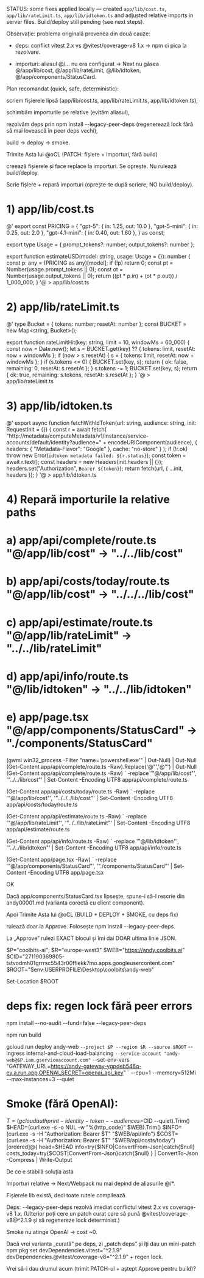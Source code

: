 
STATUS: some fixes applied locally — created `app/lib/cost.ts`, `app/lib/rateLimit.ts`, `app/lib/idtoken.ts` and adjusted relative imports in server files. Build/deploy still pending (see next steps).

Observație: problema originală provenea din două cauze:

- deps: conflict vitest 2.x vs @vitest/coverage-v8 1.x → npm ci pica la rezolvare.

- importuri: aliasul @/... nu era configurat → Next nu găsea @/app/lib/cost, @/app/lib/rateLimit, @/lib/idtoken, @/app/components/StatusCard.

Plan recomandat (quick, safe, deterministic):

scriem fișierele lipsă (app/lib/cost.ts, app/lib/rateLimit.ts, app/lib/idtoken.ts),

schimbăm importurile pe relative (evităm aliasul),

rezolvăm deps prin npm install --legacy-peer-deps (regenerează lock fără să mai lovească în peer deps vechi),

build → deploy → smoke.

Trimite Asta lui @oCL (PATCH: fișiere + importuri, fără build)

creează fișierele și face replace la importuri. Se oprește. Nu rulează build/deploy.

Scrie fișiere + repară importuri (oprește-te după scriere; NO build/deploy).

# 1) app/lib/cost.ts
@'
export const PRICING = {
  "gpt-5": { in: 1.25, out: 10.0 },
  "gpt-5-mini": { in: 0.25, out: 2.0 },
  "gpt-4.1-mini": { in: 0.40, out: 1.60 },
} as const;

export type Usage = { prompt_tokens?: number; output_tokens?: number };

export function estimateUSD(model: string, usage: Usage = {}): number {
  const p: any = (PRICING as any)[model];
  if (!p) return 0;
  const pt = Number(usage.prompt_tokens || 0);
  const ot = Number(usage.output_tokens || 0);
  return ((pt * p.in) + (ot * p.out)) / 1_000_000;
}
'@ > app/lib/cost.ts

# 2) app/lib/rateLimit.ts
@'
type Bucket = { tokens: number; resetAt: number };
const BUCKET = new Map<string, Bucket>();

export function rateLimitHit(key: string, limit = 10, windowMs = 60_000) {
  const now = Date.now();
  let s = BUCKET.get(key) ?? { tokens: limit, resetAt: now + windowMs };
  if (now > s.resetAt) { s = { tokens: limit, resetAt: now + windowMs }; }
  if (s.tokens <= 0) { BUCKET.set(key, s); return { ok: false, remaining: 0, resetAt: s.resetAt }; }
  s.tokens -= 1; BUCKET.set(key, s);
  return { ok: true, remaining: s.tokens, resetAt: s.resetAt };
}
'@ > app/lib/rateLimit.ts

# 3) app/lib/idtoken.ts
@'
export async function fetchWithIdToken(url: string, audience: string, init: RequestInit = {}) {
  const r = await fetch(
    "http://metadata/computeMetadata/v1/instance/service-accounts/default/identity?audience=" + encodeURIComponent(audience),
    { headers: { "Metadata-Flavor": "Google" }, cache: "no-store" }
  );
  if (!r.ok) throw new Error(`idtoken metadata failed: ${r.status}`);
  const token = await r.text();
  const headers = new Headers(init.headers || {});
  headers.set("Authorization", `Bearer ${token}`);
  return fetch(url, { ...init, headers });
}
'@ > app/lib/idtoken.ts

# 4) Repară importurile la relative paths
#   a) app/api/complete/route.ts  "@/app/lib/cost"      -> "../../lib/cost"
#   b) app/api/costs/today/route.ts "@/app/lib/cost"    -> "../../../lib/cost"
#   c) app/api/estimate/route.ts "@/app/lib/rateLimit"  -> "../../lib/rateLimit"
#   d) app/api/info/route.ts "@/lib/idtoken"            -> "../../lib/idtoken"
#   e) app/page.tsx "@/app/components/StatusCard"       -> "./components/StatusCard"

(gwmi win32_process -Filter "name='powershell.exe'" | Out-Null) | Out-Null
(Get-Content app/api/complete/route.ts -Raw).Replace('@"','@"') | Out-Null
(Get-Content app/api/complete/route.ts -Raw) `
  -replace '"@/app/lib/cost"', '"../../lib/cost"' |
  Set-Content -Encoding UTF8 app/api/complete/route.ts

(Get-Content app/api/costs/today/route.ts -Raw) `
  -replace '"@/app/lib/cost"', '"../../../lib/cost"' |
  Set-Content -Encoding UTF8 app/api/costs/today/route.ts

(Get-Content app/api/estimate/route.ts -Raw) `
  -replace '"@/app/lib/rateLimit"', '"../../lib/rateLimit"' |
  Set-Content -Encoding UTF8 app/api/estimate/route.ts

(Get-Content app/api/info/route.ts -Raw) `
  -replace '"@/lib/idtoken"', '"../../lib/idtoken"' |
  Set-Content -Encoding UTF8 app/api/info/route.ts

(Get-Content app/page.tsx -Raw) `
  -replace '"@/app/components/StatusCard"', '"./components/StatusCard"' |
  Set-Content -Encoding UTF8 app/page.tsx

OK


Dacă app/components/StatusCard.tsx lipsește, spune-i să-l rescrie din andy00001.md (varianta corectă cu client component).

Apoi Trimite Asta lui @oCL (BUILD + DEPLOY + SMOKE, cu deps fix)

rulează doar la Approve. Folosește npm install --legacy-peer-deps.

La „Approve” rulezi EXACT blocul și îmi dai DOAR ultima linie JSON.

$P="coolbits-ai"; $R="europe-west3"
$WEB="https://andy.coolbits.ai"
$CID="271190369805-tstvodmh01grrrsc5543r00ffiekk7mo.apps.googleusercontent.com"
$ROOT="$env:USERPROFILE\Desktop\coolbits\andy-web"

Set-Location $ROOT
# deps fix: regen lock fără peer errors
npm install --no-audit --fund=false --legacy-peer-deps

npm run build

gcloud run deploy andy-web `
  --project $P --region $R --source $ROOT `
  --ingress internal-and-cloud-load-balancing `
  --service-account "andy-web@$P.iam.gserviceaccount.com" `
  --set-env-vars "GATEWAY_URL=https://andy-gateway-ygpdeb546q-ey.a.run.app,OPENAI_SECRET=openai_api_key" `
  --cpu=1 --memory=512Mi --max-instances=3 --quiet

# Smoke (fără OpenAI):
$T=(gcloud auth print-identity-token --audiences=$CID --quiet).Trim()
$HEAD=(curl.exe -s -o NUL -w "%{http_code}" $WEB).Trim()
$INFO=(curl.exe -s -H "Authorization: Bearer $T" "$WEB/api/info")
$COST=(curl.exe -s -H "Authorization: Bearer $T" "$WEB/api/costs/today")
[ordered]@{
  head=$HEAD
  info=try{$INFO|ConvertFrom-Json}catch{$null}
  costs_today=try{$COST|ConvertFrom-Json}catch{$null}
} | ConvertTo-Json -Compress | Write-Output

De ce e stabilă soluția asta

Importuri relative → Next/Webpack nu mai depind de aliasurile @/*.

Fișierele lib există, deci toate rutele compilează.

Deps: --legacy-peer-deps rezolvă imediat conflictul vitest 2.x vs coverage-v8 1.x. (Ulterior poți cere un patch curat care să pună @vitest/coverage-v8@^2.1.9 și să regenereze lock determinist.)

Smoke nu atinge OpenAI → cost ~0.

Dacă vrei varianta „curată” pe deps, zi „patch deps” și îți dau un mini-patch npm pkg set devDependencies.vitest="^2.1.9" devDependencies.@vitest/coverage-v8="^2.1.9" + regen lock.

Vrei să-i dau drumul acum (trimit PATCH-ul + aștept Approve pentru build)?